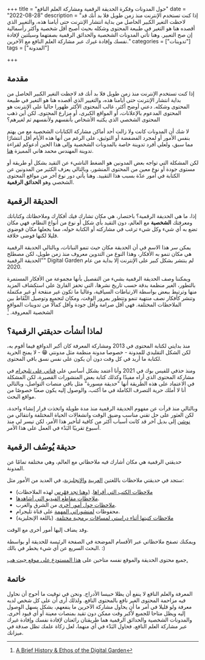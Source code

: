 +++
title = "حول المدونات وفكرة الحديقة الرقمية ومشاركة العلم النافع"
date = "2022-08-28"
description = "إذا كنت تستخدم الإنترنت منذ زمن طويل فلا بد أنك قد لاحظت التغير الكبير الحاصل من بداية انتشار اﻹنترنت حتى أيامنا هذه، والتغيير الذي أقصده هنا هو التغير في طبيعة المحتوى وشكله بحيث أصبح أقل شخصية وأكثر رأسمالية إن صح التعبير. وهنا تأتي المدونات الشخصية والحدائق الرقمية بصفتهما وسيلتين لإفادة نفسك وإفادة غيرك عبر مشاركة العلم النافع مع الآخرين."
categories = ["تدوينات"]
tags = ["المدونة"]

+++

## مقدمة

إذا كنت تستخدم الإنترنت منذ زمن طويل فلا بد أنك قد لاحظت التغير الكبير الحاصل من بداية انتشار اﻹنترنت حتى أيامنا هذه، والتغيير الذي أقصده هنا هو التغير في طبيعة المحتوى وشكله. دعني أوضح أكثر، غالب المحتوى اﻷكثر ظهورا حاليا على الإنترنت هو المحتوى المدعوم بالإعلانات، أو المواقع الكبرى، أو مزارع المحتوى. لكن أين ذهب المحتوى الشخصي الذي يكتبه اﻷشخاص بأنفسهم ولأنفسهم ثم لغيرهم؟

لا شك أن المدونات كانت ولا زالت أحد أماكن مشاركة الكتابات الشخصية مع من يهتم بنفس اﻷمور أو لمجرد الفضفضة أو التوثيق، على الرغم من أنها هذه اﻷيام أقل انتشارًا مما سبق، ولعلي أفرد تدوينة خاصة بالمدونات الشخصية وإلى هذا الحين أدعوكم لقراءة تدوينة المهندس محمد هاني المميزة [هنا](https://mhsabbagh.com/2021/07/everyone-should-have-a-blog/).

لكن المشكلة التي تواجه بعض المدونين هو الضغط الناشيء عن التقيد بشكل أو طريقة أو مستوى جودة أو نوع معين من المحتوى المنشور، وبالتالي يعزف الكثير من المدونين عن الكتابة في أمور عدّة بسبب هذا التقييد. وهنا يأتي دور نوع آخر من مواقع المحتوى الشخصي وهو **الحدائق الرقمية**.

## الحديقة الرقمية

إذا، ما هي الحديقة الرقمية؟ باختصار، هي مكان تشارك فيك أفكارك وملاحظاتك وكتاباتك ومعرفتك **الشخصية** مع العالم، دون التقيد بأي شكل أو نوع من أنواع النظام، فهي مكان تضع به أي شيء وكل شيء ترغب في مشاركته أو الكتابة حوله، مما يجعلها مكان فوضوي قليلا لكنها فوضى خلاقة.

يمكن سر هذا الاسم في أن الحديقة مكان حيث تنمو النباتات، وبالتالي الحديقة الرقمية هي مكان تنمو به الأفكار، وهذا النوع من التدوين معروف منذ زمن طويل، لكن مصطلح "الحديقة الرقمية" Digital Garden لم ينتشر بشكل كبير على اﻹنترنت إلا بداية من عام 2020.

ويمكننا وصف الحديقة الرقمية بشيء من التفصيل بأنها مجموعة من الأفكار المستمرة بالتطور، الغير منظمة بدقة حسب تاريخ نشرها، التي تحفز القارئ على استكشاف المزيد منها وترتبط ببعض بواسطة الارتباطات السياقية، وغالبا ما تكون غير منقحة أو غير مكتملة وتنشر كأفكار نصف منتهية تنمو وتتطور بمرور الوقت، ومكان لتجميع وتوصيل النِّقَاط بين الملاحظات المختلفة. فهي أقل صرامة وأقل جودة وأقل كمالًا من تدوينات المواقع الشخصية المعروفة. [^1]

## لماذا أنشأت حديقتي الرقمية؟

منذ بدايتي لكتابة المحتوى في 2013 ومشاركة المعرفة كان أكبر الدوافع فيما أقوم به، لكن الشكل التقليدي للمدونة - خصوصا مدونة منظمة مثل مدونتي 😁 - لا يمنح الحرية لكتابة ما أريد في كل وقت دون أن يكون على نفس نسق باقي المحتوى.

ومنذ حذفي للفيس بوك في 2021 وأنا أعتمد بشكل أساسي على [قناتي على تليجرام](https://t.me/ysh_alsager) في مشاركة المحتوى الذي أراه مفيدًا وكذلك كتابة بعض المنشورات القصيرة، لكن المشكلة في الاعتماد على هذه الطريقة أنها "حديقة مسورة" مثل باقي منصات التواصل، وبالتالي أنا لا أملك حرية التصرف الكاملة في ما أكتب، والوصول إليه يكون صعبًا خصوصًا من مواقع البحث.

وبالتالي منذ قرأت عن مفهوم الحديقة الرقمية منذ مدة طويلة واتخذت قرار إنشاء واحدة، لكن العثور على حل تقني مناسب وضيق الوقت وانشغالات الحياة المختلفة وانتقالي من [نوشن](https://yshalsager.com/ar/posts/notion-and-its-problems/) إلى بديل آخر قد كانت أسباب أكثر من كافية لتأخير هذا اﻷمر، لكن تيسر لي منذ أسبوع تقريبًا البَدْء في العمل على هذا اﻷمر.

## حديقة يُوسُف الرقمية

حديقتي الرقمية هي مكان أشارك فيه ملاحظاتي مع العالم، وهي مختلفة تمامًا عن المدونة.

ستجد في حديقتي ملاحظات باللغتين [العربية](https://notes.yshalsager.com/ar/) [والإنجليزية](https://notes.yshalsager.com/en/)، في العديد من اﻷمور مثل:

- [ملاحظات الكتب التي أقراها](https://notes.yshalsager.com/ar/notes/books/). ([وهنا تجد فِهْرِس](https://notes.yshalsager.com/ar/notes/%D9%82%D8%A7%D8%A6%D9%85%D8%A9-%D9%85%D9%84%D8%A7%D8%AD%D8%B8%D8%A7%D8%AA-%D8%A7%D9%84%D9%83%D8%AA%D8%A8/) لهذه الملاحظات)
- [ملاحظات مقاطع الفيديو التي أشاهدها](https://notes.yshalsager.com/ar/notes/videos/).
- [ملاحظات حول أمور أخرى](https://notes.yshalsager.com/ar/notes/) من الشرق والغرب.
- محفوظات [لمنشوراتي المهمة](https://notes.yshalsager.com/ar/tags/%D9%85%D8%AD%D8%AA%D9%88%D9%89_%D8%AA%D9%84%D9%8A%D8%AC%D8%B1%D8%A7%D9%85/) على قناة تليجرام.
- [ملاحظات كتبتها أثناء دراستي لمساقات برمجية مختلفة](https://notes.yshalsager.com/en/notes/programming/). (باللغة اﻹنجليزية)

وقد يضاف إليها أمور أخرى مع الوقت.

ويمكنك تصفح ملاحظاتي عبر الأقسام الموضحة في الصفحة الرئيسة للحديقة أو بواسطة البحث السريع عن أي شيء يخطر في بالك. :)

 جميع محتوى الحديقة والموقع نفسه متاحين على [هذا المستودع على موقع جيت هب.](https://github.com/yshalsager/digital-garden)

## خاتمة

المعرفة والعلم النافع لا ينفع أن يظلا حبيسا الأدراج. ونحن في توقيت ما أحوج أن نحاول فيه مزاحمة المحتوى الغير نافع بالمحتوى النافع. ولذلك أرى أن على كل شخص لديه معرفة ولو قليلا في أمر ما أن يحاول مشاركة الآخرين ما ينفعهم، بشكل يسهل الوصول إليه ويظل متاحا للجميع لأكبر وقت ممكن دون تقيد بمنصات معينة أو أي قيود أخرى. والمدونات الشخصية والحدائق الرقمية هما طريقتان رائعتان لإفادة نفسك وإفادة غيرك عبر مشاركة العلم النافع، فحاول البَدْء في أي منهما، لعل زكاة علمك تظل صدقة في ميزانك.

[^1]: [A Brief History & Ethos of the Digital Garden](https://maggieappleton.com/garden-history)
